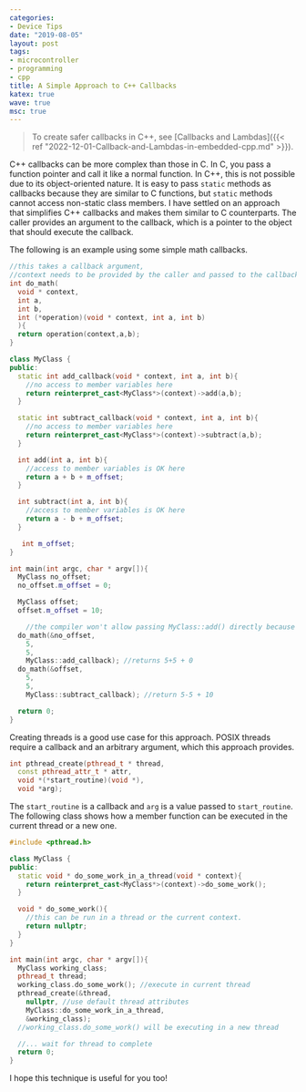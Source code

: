 ```yaml
---
categories:
- Device Tips
date: "2019-08-05"
layout: post
tags:
- microcontroller
- programming
- cpp
title: A Simple Approach to C++ Callbacks
katex: true
wave: true
msc: true
---
```


> To create safer callbacks in C++, see [Callbacks and Lambdas]({{< ref "2022-12-01-Callback-and-Lambdas-in-embedded-cpp.md" >}}).

C++ callbacks can be more complex than those in C. In C, you pass a function pointer and call it like a normal function. In C++, this is not possible due to its object-oriented nature. It is easy to pass `static` methods as callbacks because they are similar to C functions, but `static` methods cannot access non-static class members. I have settled on an approach that simplifies C++ callbacks and makes them similar to C counterparts. The caller provides an argument to the callback, which is a pointer to the object that should execute the callback.

The following is an example using some simple math callbacks. 

```cpp
//this takes a callback argument, 
//context needs to be provided by the caller and passed to the callback
int do_math(
  void * context, 
  int a, 
  int b, 
  int (*operation)(void * context, int a, int b)
  ){
  return operation(context,a,b);
}

class MyClass {
public:
  static int add_callback(void * context, int a, int b){
    //no access to member variables here
    return reinterpret_cast<MyClass*>(context)->add(a,b);
  }

  static int subtract_callback(void * context, int a, int b){
    //no access to member variables here
    return reinterpret_cast<MyClass*>(context)->subtract(a,b);
  }

  int add(int a, int b){
    //access to member variables is OK here
    return a + b + m_offset;
  }

  int subtract(int a, int b){
    //access to member variables is OK here
    return a - b + m_offset;
  }

   int m_offset;
}

int main(int argc, char * argv[]){
  MyClass no_offset;
  no_offset.m_offset = 0;

  MyClass offset;
  offset.m_offset = 10;

    //the compiler won't allow passing MyClass::add() directly because it is non-static
  do_math(&no_offset, 
    5, 
    5, 
    MyClass::add_callback); //returns 5+5 + 0
  do_math(&offset, 
    5, 
    5, 
    MyClass::subtract_callback); //return 5-5 + 10

  return 0;
}
```

Creating threads is a good use case for this approach. POSIX threads require a callback and an arbitrary argument, which this approach provides.

```cpp
int pthread_create(pthread_t * thread,
  const pthread_attr_t * attr,
  void *(*start_routine)(void *),
  void *arg);
```

The `start_routine` is a callback and `arg` is a value passed to `start_routine`. The following class shows how a member function can be executed in the current thread or a new one.

```cpp
#include <pthread.h>

class MyClass {
public:
  static void * do_some_work_in_a_thread(void * context){
    return reinterpret_cast<MyClass*>(context)->do_some_work();
  }

  void * do_some_work(){
    //this can be run in a thread or the current context.
    return nullptr;
  }
}

int main(int argc, char * argv[]){
  MyClass working_class;
  pthread_t thread;
  working_class.do_some_work(); //execute in current thread
  pthread_create(&thread, 
    nullptr, //use default thread attributes
    MyClass::do_some_work_in_a_thread, 
    &working_class);
  //working_class.do_some_work() will be executing in a new thread

  //... wait for thread to complete
  return 0;
}
```

I hope this technique is useful for you too!
